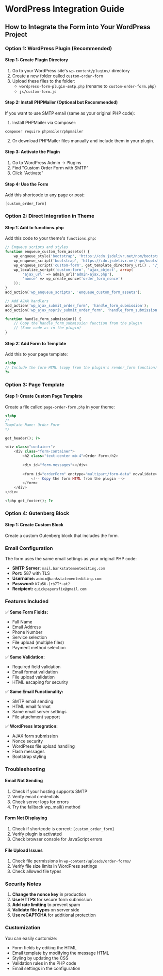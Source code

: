 # WordPress Integration Guide

## How to Integrate the Form into Your WordPress Project

### Option 1: WordPress Plugin (Recommended)

#### Step 1: Create Plugin Directory
1. Go to your WordPress site's `wp-content/plugins/` directory
2. Create a new folder called `custom-order-form`
3. Upload these files to the folder:
   - `wordpress-form-plugin-smtp.php` (rename to `custom-order-form.php`)
   - `js/custom-form.js`

#### Step 2: Install PHPMailer (Optional but Recommended)
If you want to use SMTP email (same as your original PHP code):

1. Install PHPMailer via Composer:
```bash
composer require phpmailer/phpmailer
```

2. Or download PHPMailer files manually and include them in your plugin.

#### Step 3: Activate the Plugin
1. Go to WordPress Admin → Plugins
2. Find "Custom Order Form with SMTP"
3. Click "Activate"

#### Step 4: Use the Form
Add this shortcode to any page or post:
```
[custom_order_form]
```

### Option 2: Direct Integration in Theme

#### Step 1: Add to functions.php
Add this code to your theme's `functions.php`:

```php
// Enqueue scripts and styles
function enqueue_custom_form_assets() {
    wp_enqueue_style('bootstrap', 'https://cdn.jsdelivr.net/npm/bootstrap@5.1.3/dist/css/bootstrap.min.css');
    wp_enqueue_script('bootstrap', 'https://cdn.jsdelivr.net/npm/bootstrap@5.1.3/dist/js/bootstrap.bundle.min.js', array(), null, true);
    wp_enqueue_script('custom-form', get_template_directory_uri() . '/js/custom-form.js', array('jquery'), '1.0', true);
    wp_localize_script('custom-form', 'ajax_object', array(
        'ajax_url' => admin_url('admin-ajax.php'),
        'nonce' => wp_create_nonce('order_form_nonce')
    ));
}
add_action('wp_enqueue_scripts', 'enqueue_custom_form_assets');

// Add AJAX handlers
add_action('wp_ajax_submit_order_form', 'handle_form_submission');
add_action('wp_ajax_nopriv_submit_order_form', 'handle_form_submission');

function handle_form_submission() {
    // Copy the handle_form_submission function from the plugin
    // (Same code as in the plugin)
}
```

#### Step 2: Add Form to Template
Add this to your page template:

```php
<?php
// Include the form HTML (copy from the plugin's render_form function)
?>
```

### Option 3: Page Template

#### Step 1: Create Custom Page Template
Create a file called `page-order-form.php` in your theme:

```php
<?php
/*
Template Name: Order Form
*/

get_header(); ?>

<div class="container">
    <div class="form-container">
        <h2 class="text-center mb-4">Order Form</h2>
        
        <div id="form-messages"></div>
        
        <form id="orderForm" enctype="multipart/form-data" novalidate>
            <!-- Copy the form HTML from the plugin -->
        </form>
    </div>
</div>

<?php get_footer(); ?>
```

### Option 4: Gutenberg Block

#### Step 1: Create Custom Block
Create a custom Gutenberg block that includes the form.

### Email Configuration

The form uses the same email settings as your original PHP code:

- **SMTP Server:** `mail.bankstatementediting.com`
- **Port:** 587 with TLS
- **Username:** `admin@bankstatementediting.com`
- **Password:** `K7u5U-(rb7T*~at?`
- **Recipient:** `quickpapersfix@gmail.com`

### Features Included

✅ **Same Form Fields:**
- Full Name
- Email Address
- Phone Number
- Service selection
- File upload (multiple files)
- Payment method selection

✅ **Same Validation:**
- Required field validation
- Email format validation
- File upload validation
- HTML escaping for security

✅ **Same Email Functionality:**
- SMTP email sending
- HTML email format
- Same email server settings
- File attachment support

✅ **WordPress Integration:**
- AJAX form submission
- Nonce security
- WordPress file upload handling
- Flash messages
- Bootstrap styling

### Troubleshooting

#### Email Not Sending
1. Check if your hosting supports SMTP
2. Verify email credentials
3. Check server logs for errors
4. Try the fallback wp_mail() method

#### Form Not Displaying
1. Check if shortcode is correct: `[custom_order_form]`
2. Verify plugin is activated
3. Check browser console for JavaScript errors

#### File Upload Issues
1. Check file permissions in `wp-content/uploads/order-forms/`
2. Verify file size limits in WordPress settings
3. Check allowed file types

### Security Notes

1. **Change the nonce key** in production
2. **Use HTTPS** for secure form submission
3. **Add rate limiting** to prevent spam
4. **Validate file types** on server side
5. **Use reCAPTCHA** for additional protection

### Customization

You can easily customize:
- Form fields by editing the HTML
- Email template by modifying the message HTML
- Styling by updating the CSS
- Validation rules in the PHP code
- Email settings in the configuration